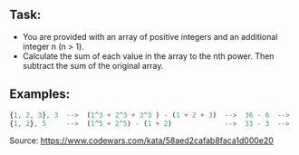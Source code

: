 ## Task:

- You are provided with an array of positive integers and an additional integer n (n > 1).
- Calculate the sum of each value in the array to the nth power. Then subtract the sum of the original array.

## Examples:
```javascript
{1, 2, 3}, 3  -->  (1^3 + 2^3 + 3^3 ) - (1 + 2 + 3)  -->  36 - 6  -->  30
{1, 2}, 5     -->  (1^5 + 2^5) - (1 + 2)             -->  33 - 3  -->  30
```

Source:
https://www.codewars.com/kata/58aed2cafab8faca1d000e20